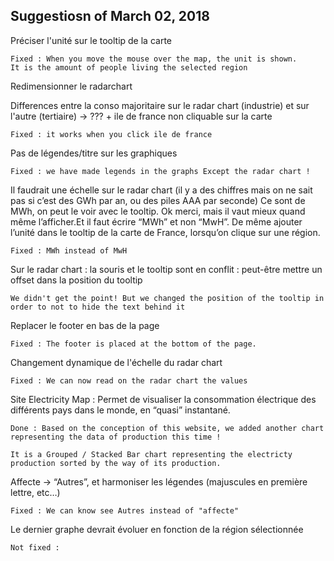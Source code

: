 ## Suggestiosn of March 02, 2018 

Préciser l'unité sur le tooltip de la carte

    Fixed : When you move the mouse over the map, the unit is shown. 
    It is the amount of people living the selected region


Redimensionner le radarchart 

Differences entre la conso majoritaire sur le radar chart (industrie) et sur l'autre (tertiaire) -> ??? + ile de france non cliquable sur la carte
    
    Fixed : it works when you click ile de france

Pas de légendes/titre sur les graphiques
  
    Fixed : we have made legends in the graphs Except the radar chart ! 


Il faudrait une échelle sur le radar chart (il y a des chiffres mais on ne sait pas si c’est des GWh par an, ou des piles AAA par seconde) Ce sont de MWh, on peut le voir avec le tooltip. Ok merci, mais il vaut mieux quand même l’afficher.Et il faut écrire “MWh” et non “MwH”. De même ajouter l’unité dans le tooltip de la carte de France, lorsqu’on clique sur une région.

    Fixed : MWh instead of MwH

Sur le radar chart : la souris et le tooltip sont en conflit : peut-être mettre un offset dans la position du tooltip

    We didn't get the point! But we changed the position of the tooltip in order to not to hide the text behind it 

Replacer le footer en bas de la page

    Fixed : The footer is placed at the bottom of the page.

Changement dynamique de l'échelle du radar chart

    Fixed : We can now read on the radar chart the values

Site Electricity Map : Permet de visualiser la consommation électrique des différents pays dans le monde, en “quasi” instantané.

    Done : Based on the conception of this website, we added another chart representing the data of production this time !
    
    It is a Grouped / Stacked Bar chart representing the electricty production sorted by the way of its production. 

Affecte -> “Autres”, et harmoniser les légendes (majuscules en première lettre, etc…)
       
    Fixed : We can know see Autres instead of "affecte" 

Le dernier graphe devrait évoluer en fonction de la région sélectionnée
            
    Not fixed : 
